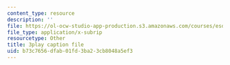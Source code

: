 ```yaml
---
content_type: resource
description: ''
file: https://ol-ocw-studio-app-production.s3.amazonaws.com/courses/esd-s43-green-supply-chain-management-spring-2014/b73c7656dfab01fd3ba23cb8048a5ef3_A0owfH3UERI.srt
file_type: application/x-subrip
resourcetype: Other
title: 3play caption file
uid: b73c7656-dfab-01fd-3ba2-3cb8048a5ef3
---
```

